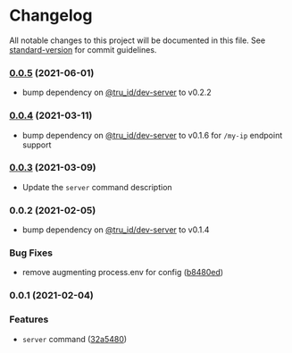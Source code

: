# Changelog

All notable changes to this project will be documented in this file. See [standard-version](https://github.com/conventional-changelog/standard-version) for commit guidelines.

### [0.0.5](https://github.com/tru-ID/cli-plugin-dev-server/compare/v0.0.4...v0.0.5) (2021-06-01)

- bump dependency on [@tru_id/dev-server](https://github.com/tru-ID/server-example-node) to v0.2.2

### [0.0.4](https://github.com/tru-ID/cli-plugin-dev-server/compare/v0.0.3...v0.0.4) (2021-03-11)

- bump dependency on [@tru_id/dev-server](https://github.com/tru-ID/server-example-node) to v0.1.6 for `/my-ip` endpoint support

### [0.0.3](https://github.com/tru-ID/cli-plugin-dev-server/compare/v0.0.2...v0.0.3) (2021-03-09)

- Update the `server` command description

### 0.0.2 (2021-02-05)

- bump dependency on [@tru_id/dev-server](https://github.com/tru-ID/server-example-node) to v0.1.4

### Bug Fixes

- remove augmenting process.env for config ([b8480ed](https://github.com/tru-ID/cli-plugin-dev-server/commit/b8480ed4f37d3e5ecba142b2da18a69db9dc6e89))

### 0.0.1 (2021-02-04)

### Features

- `server` command ([32a5480](https://github.com/tru-ID/cli-plugin-dev-server/commit/32a5480f603dee42d7229142e298f18498382577))
